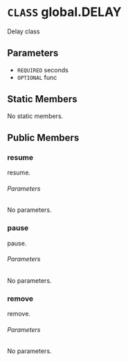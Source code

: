 # `CLASS` global.DELAY
Delay class

## Parameters
* `REQUIRED` seconds 
* `OPTIONAL` func 

## Static Members
No static members.

## Public Members

### resume
resume.
###### Parameters
No parameters.

### pause
pause.
###### Parameters
No parameters.

### remove
remove.
###### Parameters
No parameters.
